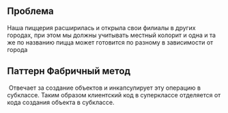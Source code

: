 ## Проблема

Наша пиццерия расширилась и открыла свои филиалы в других городах, при этом мы должны учитывать местный колорит и одна и та же по названию пицца может готовится по разному в зависимости от города

## Паттерн Фабричный метод

 Отвечает за создание объектов и инкапсулирует эту операцию в субклассе. Таким образом клиентский код в суперклассе отделяется от кода создания объекта в субклассе.

